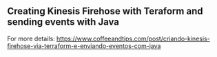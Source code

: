 ## Creating Kinesis Firehose with Teraform and sending events with Java

For more details: https://www.coffeeandtips.com/post/criando-kinesis-firehose-via-terraform-e-enviando-eventos-com-java


